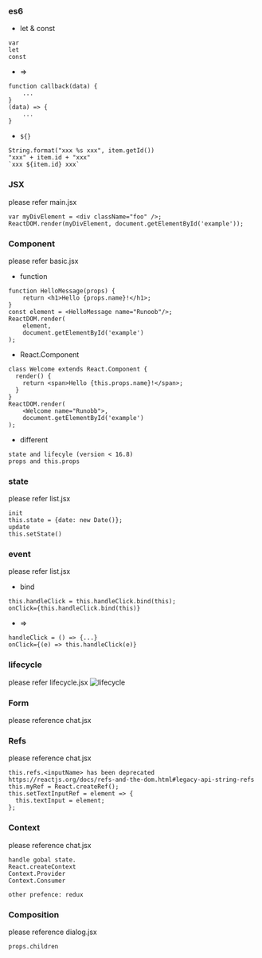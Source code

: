### es6
- let & const
```
var
let
const
```  
- =>
```
function callback(data) {
    ...
}
(data) => {
    ...
}
```
- `${}`
```
String.format("xxx %s xxx", item.getId())
"xxx" + item.id + "xxx"
`xxx ${item.id} xxx`
```

### JSX
please refer main.jsx
```
var myDivElement = <div className="foo" />;
ReactDOM.render(myDivElement, document.getElementById('example'));
```

### Component
please refer basic.jsx
- function
```
function HelloMessage(props) {
    return <h1>Hello {props.name}!</h1>;
}
const element = <HelloMessage name="Runoob"/>;
ReactDOM.render(
    element,
    document.getElementById('example')
);
```
- React.Component
```
class Welcome extends React.Component {
  render() {
    return <span>Hello {this.props.name}!</span>;
  }
}
ReactDOM.render(
    <Welcome name="Runobb">,
    document.getElementById('example')
);
```
- different
```
state and lifecyle (version < 16.8)
props and this.props
```

### state
please refer list.jsx
```
init
this.state = {date: new Date()};
update
this.setState()
```

### event
please refer list.jsx
- bind
```
this.handleClick = this.handleClick.bind(this);
onClick={this.handleClick.bind(this)}
```
- =>
```
handleClick = () => {...}
onClick={(e) => this.handleClick(e)}
```

### lifecycle
please refer lifecycle.jsx
![lifecycle](https://upload-images.jianshu.io/upload_images/24637570-202329d84d437ba0.jpg)

### Form
please reference chat.jsx

### Refs
please reference chat.jsx
```
this.refs.<inputName> has been deprecated
https://reactjs.org/docs/refs-and-the-dom.html#legacy-api-string-refs
this.myRef = React.createRef();
this.setTextInputRef = element => {
  this.textInput = element;
};
```

### Context
please reference chat.jsx
```
handle gobal state.
React.createContext
Context.Provider
Context.Consumer

other prefence: redux
```

### Composition
please reference dialog.jsx
```
props.children
```